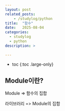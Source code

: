 ```yaml
---
layout: post
related_posts:
    - /studylog/python
title:  "함수"
date:   2025-08-04
categories:
  - studylog
  - python
description: >
  
---
```

* toc
{:toc .large-only}

## Module이란?
Module => 함수의 집합

라이브러리 => Module의 집합

